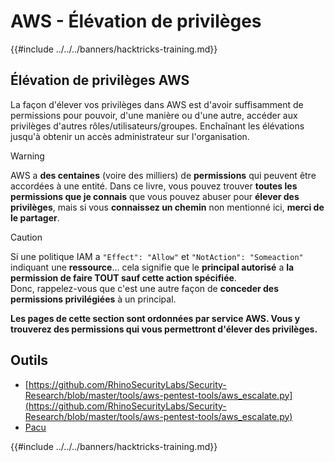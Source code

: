 # AWS - Élévation de privilèges

{{#include ../../../banners/hacktricks-training.md}}

## Élévation de privilèges AWS

La façon d'élever vos privilèges dans AWS est d'avoir suffisamment de permissions pour pouvoir, d'une manière ou d'une autre, accéder aux privilèges d'autres rôles/utilisateurs/groupes. Enchaînant les élévations jusqu'à obtenir un accès administrateur sur l'organisation.

> [!WARNING]
> AWS a **des centaines** (voire des milliers) de **permissions** qui peuvent être accordées à une entité. Dans ce livre, vous pouvez trouver **toutes les permissions que je connais** que vous pouvez abuser pour **élever des privilèges**, mais si vous **connaissez un chemin** non mentionné ici, **merci de le partager**.

> [!CAUTION]
> Si une politique IAM a `"Effect": "Allow"` et `"NotAction": "Someaction"` indiquant une **ressource**... cela signifie que le **principal autorisé** a **la permission de faire TOUT sauf cette action spécifiée**.\
> Donc, rappelez-vous que c'est une autre façon de **conceder des permissions privilégiées** à un principal.

**Les pages de cette section sont ordonnées par service AWS. Vous y trouverez des permissions qui vous permettront d'élever des privilèges.**

## Outils

- [https://github.com/RhinoSecurityLabs/Security-Research/blob/master/tools/aws-pentest-tools/aws_escalate.py](https://github.com/RhinoSecurityLabs/Security-Research/blob/master/tools/aws-pentest-tools/aws_escalate.py)
- [Pacu](https://github.com/RhinoSecurityLabs/pacu)

{{#include ../../../banners/hacktricks-training.md}}

